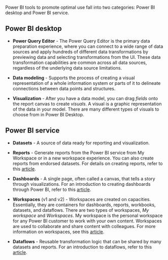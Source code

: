 Power BI tools to promote optimal use fall into two categories: Power BI desktop and Power BI service.

## Power BI desktop

- **Power Query Editor** - The Power Query Editor is the primary data preparation experience, where you can connect to a wide range of data sources and apply hundreds of different data transformations by previewing data and selecting transformations from the UI. These data transformation capabilities are common across all data sources, regardless of the underlying data source limitations.

- **Data modeling** - Supports the process of creating a visual representation of a whole information system or parts of it to delineate connections between data points and structures.

- **Visualization** - After you have a data model, you can drag *fields* onto the report canvas to create *visuals*. A visual is a graphic representation of the data in your model. There are many different types of visuals to choose from in Power BI Desktop.

## Power BI service

- **Datasets** - A source of data ready for reporting and visualization.

- **Reports** - Generate reports from the Power BI service from My Workspace or in a new workspace experience. You can also create reports from endorsed datasets. For details on creating reports, refer to this [article](/power-bi/connect-data/service-datasets-discover-across-workspaces/?azure-portal=true).

- **Dashboards** - A single page, often called a canvas, that tells a story through visualizations. For an introduction to creating dashboards through Power BI, refer to this [article](/power-bi/create-reports/service-dashboards/?azure-portal=true).

- **Workspaces** (v1 and v2) - Workspaces are created on capacities. Essentially, they are containers for dashboards, reports, workbooks, datasets, and dataflows. There are two types of workspaces, *My workspace* and *Workspaces*. My workspace is the personal workspace for any Power BI customer to work with your own content. Workspaces are used to collaborate and share content with colleagues. For more information on workspaces, see this [article](/power-bi/fundamentals/service-basic-concepts/?azure-portal=true).

- **Dataflows** - Reusable transformation logic that can be shared by many datasets and reports. For an introduction to dataflows, refer to this [article](/power-bi/transform-model/dataflows/dataflows-introduction-self-service/?azure-portal=true).
